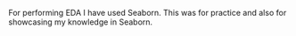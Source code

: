 For performing EDA I have used Seaborn. This was for practice and also for showcasing my knowledge in Seaborn.
